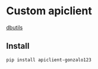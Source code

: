# Custom apiclient

[dbutils](https://github.com/gonzalo123/apiclient)

## Install

```commandline
pip install apiclient-gonzalo123
```
